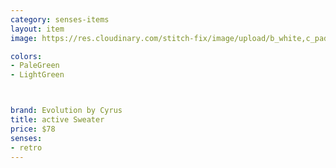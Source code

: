 ```yaml
---
category: senses-items
layout: item
image: https://res.cloudinary.com/stitch-fix/image/upload/b_white,c_pad,dpr_1.0,f_auto,h_150,q_auto,w_150/v1698494043/ntlyjdy7cece193bli1o.jpg

colors: 
- PaleGreen
- LightGreen



brand: Evolution by Cyrus
title: active Sweater
price: $78
senses:
- retro
---
```







